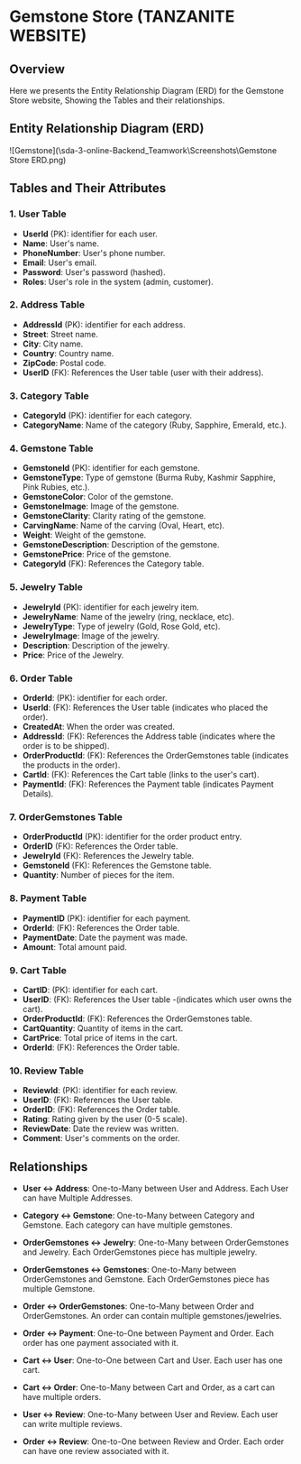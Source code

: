 # Gemstone Store (TANZANITE WEBSITE)

## Overview

Here we presents the Entity Relationship Diagram (ERD) for the Gemstone Store website, Showing the Tables and their relationships.

## Entity Relationship Diagram (ERD)

![Gemstone](\sda-3-online-Backend_Teamwork\Screenshots\Gemstone Store ERD.png)

## Tables and Their Attributes

### 1. User Table

- **UserId** (PK): identifier for each user.
- **Name**: User's name.
- **PhoneNumber**: User's phone number.
- **Email**: User's email.
- **Password**: User's password (hashed).
- **Roles**: User's role in the system (admin, customer).

### 2. Address Table

- **AddressId** (PK): identifier for each address.
- **Street**: Street name.
- **City**: City name.
- **Country**: Country name.
- **ZipCode**: Postal code.
- **UserID** (FK): References the User table (user with their address).

### 3. Category Table

- **CategoryId** (PK): identifier for each category.
- **CategoryName**: Name of the category (Ruby, Sapphire, Emerald, etc.).

### 4. Gemstone Table

- **GemstoneId** (PK): identifier for each gemstone.
- **GemstoneType**: Type of gemstone (Burma Ruby, Kashmir Sapphire, Pink Rubies, etc.).
- **GemstoneColor**: Color of the gemstone.
- **GemstoneImage**: Image of the gemstone.
- **GemstoneClarity**: Clarity rating of the gemstone.
- **CarvingName**: Name of the carving (Oval, Heart, etc).
- **Weight**: Weight of the gemstone.
- **GemstoneDescription**: Description of the gemstone.
- **GemstonePrice**: Price of the gemstone.
- **CategoryId** (FK): References the Category table.

### 5. Jewelry Table

- **JewelryId** (PK): identifier for each jewelry item.
- **JewelryName**: Name of the jewelry (ring, necklace, etc).
- **JewelryType**: Type of jewelry (Gold, Rose Gold, etc).
- **JewelryImage**: Image of the jewelry.
- **Description**: Description of the jewelry.
- **Price**: Price of the Jewelry.

### 6. Order Table

- **OrderId**: (PK): identifier for each order.
- **UserId**: (FK): References the User table (indicates who placed the order).
- **CreatedAt**: When the order was created.
- **AddressId**: (FK): References the Address table (indicates where the order is to be shipped).
- **OrderProductId**: (FK): References the OrderGemstones table (indicates the products in the order).
- **CartId**: (FK): References the Cart table (links to the user's cart).
- **PaymentId**: (FK): References the Payment table (indicates Payment Details).

### 7. OrderGemstones Table

- **OrderProductId** (PK): identifier for the order product entry.
- **OrderID** (FK): References the Order table.
- **JewelryId** (FK): References the Jewelry table.
- **GemstoneId** (FK): References the Gemstone table.
- **Quantity**: Number of pieces for the item.

### 8. Payment Table

- **PaymentID** (PK): identifier for each payment.
- **OrderId**: (FK): References the Order table.
- **PaymentDate**: Date the payment was made.
- **Amount**: Total amount paid.

### 9. Cart Table

- **CartID**: (PK): identifier for each cart.
- **UserID**: (FK): References the User table -(indicates which user owns the cart).
- **OrderProductId**: (FK): References the OrderGemstones table.
- **CartQuantity**: Quantity of items in the cart.
- **CartPrice**: Total price of items in the cart.
- **OrderId**: (FK): References the Order table.

### 10. Review Table

- **ReviewId**: (PK): identifier for each review.
- **UserID**: (FK): References the User table.
- **OrderID**: (FK): References the Order table.
- **Rating**: Rating given by the user (0-5 scale).
- **ReviewDate**: Date the review was written.
- **Comment**: User's comments on the order.

## Relationships

- **User ↔ Address**: One-to-Many between User and Address. Each User can have Multiple Addresses.

- **Category ↔ Gemstone**: One-to-Many between Category and Gemstone. Each category can have multiple gemstones.

- **OrderGemstones ↔ Jewelry**: One-to-Many between OrderGemstones and Jewelry. Each OrderGemstones piece has multiple jewelry.

- **OrderGemstones ↔ Gemstones**: One-to-Many between OrderGemstones and Gemstone. Each OrderGemstones piece has multiple Gemstone.

- **Order ↔ OrderGemstones**: One-to-Many between Order and OrderGemstones. An order can contain multiple gemstones/jewelries.

- **Order ↔ Payment**: One-to-One between Payment and Order. Each order has one payment associated with it.

- **Cart ↔ User**: One-to-One between Cart and User. Each user has one cart.

- **Cart ↔ Order**: One-to-Many between Cart and Order, as a cart can have multiple orders.

- **User ↔ Review**: One-to-Many between User and Review. Each user can write multiple reviews.

- **Order ↔ Review**: One-to-One between Review and Order. Each order can have one review associated with it.

